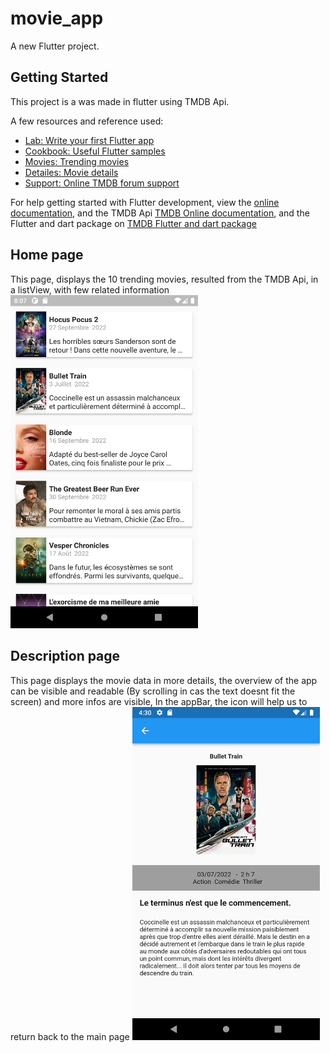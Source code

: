 # movie_app

A new Flutter project.

## Getting Started

This project is a was made in flutter using TMDB Api.

A few resources and reference used:

- [Lab: Write your first Flutter app](https://docs.flutter.dev/get-started/codelab)
- [Cookbook: Useful Flutter samples](https://docs.flutter.dev/cookbook)
- [Movies: Trending movies](https://developers.themoviedb.org/3/trending/get-trending)
- [Detailes: Movie details](https://developers.themoviedb.org/3/movies/get-movie-details)
- [Support: Online TMDB forum support](https://www.themoviedb.org/talk/category/5047958519c29526b50017d6)

For help getting started with Flutter development, view the
[online documentation](https://docs.flutter.dev/), and the TMDB Api [TMDB Online documentation](https://developers.themoviedb.org/4/getting-started/authorization), and the Flutter and dart package on [TMDB Flutter and dart package](https://pub.dev/packages/tmdb_api)


## Home page
This page, displays the 10 trending movies, resulted from the TMDB Api, in a listView, with few related information
<img alt="Home page screenshot" src="flutter_01.png" width="300"/>


## Description page
This page displays the movie data in more details, the overview of the app can be visible and readable (By scrolling in cas the text doesnt fit the screen) and more infos are visible,
In the appBar, the icon will help us to return back to the main page
<img alt="Home page screenshot" src="flutter_02.png" width="300"/>



